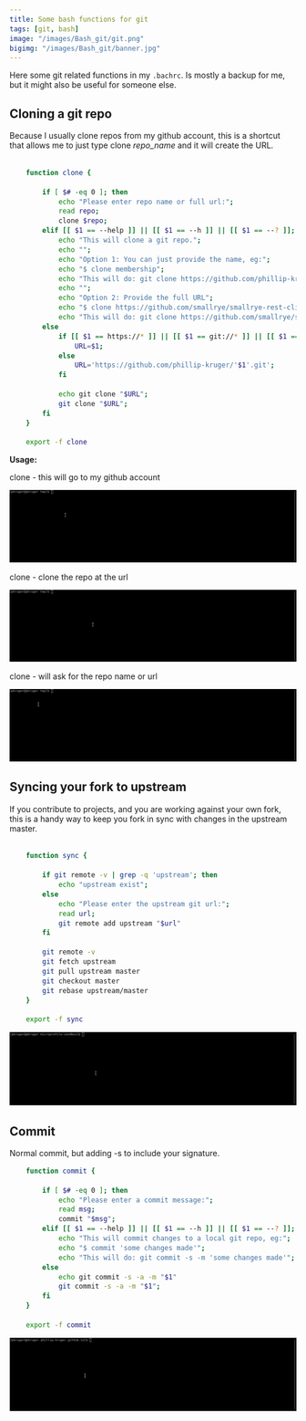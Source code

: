 ```yaml
---
title: Some bash functions for git
tags: [git, bash]
image: "/images/Bash_git/git.png"
bigimg: "/images/Bash_git/banner.jpg"
---
```


Here some git related functions in my `.bachrc`. Is mostly a backup for me, but it might also be useful for someone else.

## Cloning a git repo

Because I usually clone repos from my github account, this is a shortcut that allows me to just type clone *repo_name* and it will create the URL.

```bash

    function clone {

        if [ $# -eq 0 ]; then
            echo "Please enter repo name or full url:";
            read repo;
            clone $repo;
        elif [[ $1 == --help ]] || [[ $1 == --h ]] || [[ $1 == --? ]]; then
            echo "This will clone a git repo.";
            echo "";
            echo "Option 1: You can just provide the name, eg:";
            echo "$ clone membership";
            echo "This will do: git clone https://github.com/phillip-kruger/membership.git";
            echo "";
            echo "Option 2: Provide the full URL";
            echo "$ clone https://github.com/smallrye/smallrye-rest-client.git";
            echo "This will do: git clone https://github.com/smallrye/smallrye-rest-client.git";
        else    
            if [[ $1 == https://* ]] || [[ $1 == git://* ]] || [[ $1 == ssh://* ]] ; then
                URL=$1;
            else
                URL='https://github.com/phillip-kruger/'$1'.git';
            fi    

            echo git clone "$URL";
            git clone "$URL";
        fi
    }

    export -f clone

```

**Usage:** 

clone <reponame>  - this will go to my github account

![clone1](/images/Bash_git/clone_1.gif)

clone <url>       - clone the repo at the url

![clone1](/images/Bash_git/clone_2.gif)

clone             - will ask for the repo name or url

![clone1](/images/Bash_git/clone_3.gif)

## Syncing your fork to upstream

If you contribute to projects, and you are working against your own fork, this is 
a handy way to keep you fork in sync with changes in the upstream master.

```bash

    function sync {

        if git remote -v | grep -q 'upstream'; then
            echo "upstream exist";
        else
            echo "Please enter the upstream git url:";
            read url;
            git remote add upstream "$url"
        fi

        git remote -v
        git fetch upstream
        git pull upstream master
        git checkout master
        git rebase upstream/master
    }

    export -f sync

```

![clone1](/images/Bash_git/sync.gif)

## Commit

Normal commit, but adding -s to include your signature.

```bash
    function commit {

        if [ $# -eq 0 ]; then
            echo "Please enter a commit message:";
            read msg;
            commit "$msg";
        elif [[ $1 == --help ]] || [[ $1 == --h ]] || [[ $1 == --? ]]; then
            echo "This will commit changes to a local git repo, eg:";
            echo "$ commit 'some changes made'";
            echo "This will do: git commit -s -m 'some changes made'";
        else    
            echo git commit -s -a -m "$1"
            git commit -s -a -m "$1";
        fi
    }

    export -f commit
```

![clone1](/images/Bash_git/commit.gif)
